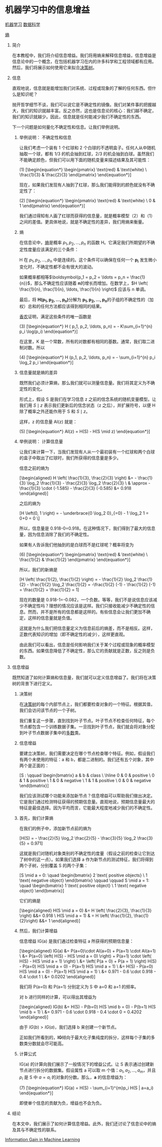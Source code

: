 # 机器学习中的信息增益

[机器学习](https://www.baeldung.com/cs/category/ai/ml) [数据科学](https://www.baeldung.com/cs/category/ai/data-science)

[熵](https://www.baeldung.com/cs/tag/entropy)

1. 简介

    在本教程中，我们将介绍信息增益。我们将用熵来解释信息增益，信息增益是信息论中的一个概念，在包括机器学习在内的许多科学和工程领域都有应用。然后，我们将展示如何使用它来拟合[决策树](https://www.baeldung.com/cs/decision-tree-vs-naive-bayes)。

2. 信息

    直观地说，信息就是能增加我们对系统、过程或现象的了解的任何东西。但什么是知识呢？

    抛开哲学细节不谈，我们可以说它是不确定性的镜像。我们对某件事的把握越大，我们的知识就越丰富。反之亦然，这也是信息论的核心：我们越不确定，我们的知识就越少。因此，信息就是任何能减少我们不确定性的东西。

    下一个问题是如何量化不确定性和信息。让我们举例说明。

    1. 举例说明： 不确定性和信息

        让我们考虑一个装有 1 个红球和 2 个白球的不透明盒子。任何人从中随机抽取一个球，都有 1/3 的机会抽到红球，2/3 的机会抽到白球。虽然我们不能确定颜色，但我们可以用下面的随机变量来描述结果及其可能性：

        (1)
        \[\begin{equation*}  \begin{pmatrix} \text{red} & \text{white} \\ \frac{1}{3} & \frac{2}{3} \end{pmatrix} \end{equation*}\]

        现在，如果我们发现有人抽到了红球，那么我们能得到的颜色就没有不确定性了：

        (2)
        \[\begin{equation*}  \begin{pmatrix} \text{red} & \text{white} \\ 0 & 1 \end{pmatrix} \end{equation*}\]

        我们通过得知有人画了红球而获得的信息量，就是概率模型（2）和（1）之间的差值。更具体地说，就是不确定性的差异，我们用熵来衡量。

    2. 熵

        在信息论中，[熵](https://www.baeldung.com/cs/cs-entropy-definition)是概率 $p_1, p_2, \ldots, p_n$ 的函数 H。它满足我们所期望的不确定性度量应该满足的三个条件：

        H 在 $p_1, p_2, \ldots, p_n$ 中是连续的。这个条件可以确保在任何一个 $\boldsymbol{p_i}$ 发生微小变化时，不确定性都不会有很大的波动。

        如果概率都相等$\boldsymbol{p_1 = p_2 = \ldots = p_n = \frac{1}{n}}$，那么不确定性应该随着 $\boldsymbol{n}$的增长而增加。在数学上，$H \left( \frac{1}{n}, \frac{1}{n}, \ldots, \frac{1}{n} \right)$ 应该与 n 单调。

        最后，将 $\boldsymbol{H(p_1, p_2, \ldots,p_n)}$分解为 $\boldsymbol{p_1, p_2, \ldots,p_n}$的子组的不确定性的（加权）总和的任何方法都应该得到相同的结果。

        [香农](https://people.math.harvard.edu/~ctm/home/text/others/shannon/entropy/entropy.pdf)证明，满足这些条件的唯一函数是

        (3)
        \[\begin{equation*} H ( p_1, p_2, \ldots, p_n) = - K\sum_{i=1}^{n} p_i \log(p_i) \end{equation*}\]

        在这里，K 是一个常数，所有的对数都有相同的基数。通常，我们取二进制对数。所以

        (4)
        \[\begin{equation*} H (p_1, p_2, \ldots, p_n) = - \sum_{i=1}^{n} p_i \log_2 p_i \end{equation*}\]

    3. 信息量就是熵的差异

        既然我们必须计算熵，那么我们就可以测量信息量。我们将其定义为不确定性的变化。

        形式上，假设 S 是我们在学习信息 z 之前的信念系统的随机变量模型。让我们用 $S \mid z$ 表示我们更新后的信念状态（z 之后），并扩展符号，以便 H 除了概率之外还能作用于 S 和 $S \mid z$。

        这样，z 的信息量 AI(z) 就是：

        (5)
        \[\begin{equation*}  AI(z) = H(S) - H(S \mid z) \end{equation*}\]

    4. 举例说明： 计算信息量

        让我们来计算一下，当我们发现有人从一个最初装有一个红球和两个白球的盒子中取出了红球时，我们所获得的信息量是多少。

        信息之前的熵为

        \[\begin{aligned} H \left( \frac{1}{3}, \frac{2}{3} \right) &= - \frac{1}{3} \log_2 \frac{1}{3} - \frac{2}{3} \log_2 \frac{2}{3} \\ & \approx - \frac{1}{3} \cdot (-1.585) - \frac{2}{3} (-0.585) &= 0.918 \end{aligned}\]

        之后的熵为

        \[H \left(0, 1 \right) = - \underbrace{0 \log_2 0}_{=0} - 1 \log_2 1 = 0+0 = 0 \\\]

        所以，信息量是 0.918-0=0.918。在这种情况下，我们得到了最大的信息量，因为信息消除了我们的不确定性。

        如果有人告诉我们他抽到的是白球而不是红球呢？概率将变为

        (6)
        \[\begin{equation*} \begin{pmatrix} \text{red} & \text{white} \\ \frac{1}{2} & \frac{1}{2} \end{pmatrix} \end{equation*}\]

        所以，我们的新熵是

        \[H \left( \frac{1}{2}, \frac{1}{2} \right) = - \frac{1}{2} \log_2 \frac{1}{2} - \frac{1}{2} \log_2 \frac{1}{2} = -\frac{1}{2} (-1) - \frac{1}{2} (-1) = \frac{1}{2} + \frac{1}{2} = 1\]

        现在的数量是 0.918-1=-0.082，一个负数。等等，我们不是说信息应该减少不确定性吗？理想的情况应该是这样。我们只接收能减少不确定性的信息。然而，并不是所有的信息都是这样的。有些信息会让我们更加不确定，这样的信息量就是负值。

        这就是为什么我们把信息量定义为信息前后的熵差，而不是相反。这样，正数代表知识的增加（即不确定性的减少），这样更直观。

        由此我们可以看出，信息是任何影响我们关于某个过程或现象的概率模型的东西。如果信息降低了不确定性，那么它的贡献就是正数，反之则是负数。

3. 信息增益

    既然知道了如何计算熵和信息量，我们就可以定义信息增益了。我们将在决策树的背景下进行定义。

    1. 决策树

        在[决策树](https://www.baeldung.com/cs/machine-learning-intro#classification)的每个内部节点上，我们都要检查对象的一个特征。根据其值，我们会访问该节点的一个子树。

        我们重复这一步骤，直到找到叶子节点。叶子节点不检查任何特征，每个节点都包含一个训练数据子集。一旦找到叶子节点，我们就会将对象分配到叶子节点数据子集中的[多数](https://www.baeldung.com/cs/array-majority-element)类。

    2. 信息增益

        要建立决策树，我们需要决定在哪个节点检查哪个特征。例如，假设我们有两个未使用的特征：a 和 b，都是二进制的。我们还有五个对象，其中两个是正面的：

        \[S : \qquad \begin{bmatrix} a & b & class \\ \hline 0 & 0 & positive \\ 0 & 1 & positive \\ 1 & 0 & negative \\ 1 & 1 & positive \\ 0 & 0 & negative \end{bmatrix}\]

        我们应该测试哪个功能来添加新节点？信息增益可以帮助我们做出决定。它是我们通过检测特征获得的预期信息量。直观地说，预期信息量最大的特征是最佳选择。因为平均而言，它能最大程度地减少我们的不确定性。

    3. 首先，我们计算熵

        在我们的例子中，添加新节点前的熵为

        \[H(S) = - \frac{2}{5} \log_2 \frac{2}{5} - \frac{3}{5} \log_2 \frac{3}{5} = 0.971\]

        这就是我们对随机对象类别的不确定性的度量（假设之前的检查让它到达了树中的这一点）。如果我们选择 a 作为新节点的测试特征，我们将得到两个子树，分别覆盖 S 的两个子集：

        \[S \mid a = 0: \quad \begin{bmatrix} 2 \text{ positive objects} \\ 1 \text{ negative object} \end{bmatrix} \qquad \qquad S \mid a = 1: \quad \begin{bmatrix} 1 \text{ positive object} \\ 1 \text{ negative object} \end{bmatrix}\]

        它们的熵是

        \[\begin{aligned} H(S \mid a = 0) &= H \left( \frac{2}{3}, \frac{1}{3} \right) &&= 0.918 \\ H(S \mid a = 1) & = H \left( \frac{1}{2}, \frac{1}{2}\right) &&= 1 \end{aligned}\]

    4. 然后，我们计算增益

        信息增益 IG(a) 是我们通过检查特征 a 所获得的预期信息量：

        \[\begin{aligned} IG(a) &= P(a=0)\cdot AI(a=0) + P(a=1) \cdot AI(a=1) \\ &= P(a=0) \left( H(S) - H(S \mid a = 0) \right) + P(a=1) \cdot \left( H(S) - H(S \mid a = 1) \right) \\ &= \left( P(a = 0) + P(a = 1) \right) H(S) -  P(a=0) H(S \mid a = 0) - P(a=1) H(S \mid a = 1) \\ &= H(S) -  P(a=0) H(S \mid a = 0) - P(a=1) H(S \mid a = 1) \\ &= 0.971 - 0.6 \cdot 0.918 - 0.4 \cdot 1 \\ &= 0.0202 \end{aligned}\]

        我们将 P(a=0) 和 P(a=1) 分别定义为 S 中 a=0 和 a=1 的频率。

        对 b 进行同样的计算，可以得出其增益为

        \[\begin{aligned} IG(b) &= H(S) -  P(b=0) H(S \mid b = 0) - P(b=1) H(S \mid b = 1) \\ &= 0.971 - 0.6 \cdot 0.918 - 0.4 \cdot 0 = 0.4202 \end{aligned}\]

        由于 $IG(b) > IG(a)$，我们选择 b 来创建一个新节点。

        正如我们所看到的，$\boldsymbol{IG}$倾向于最大化子集纯度的拆分，这样每个子集的多数类分数就会尽可能高。

    5. 计算公式

        IG(a) 的计算向我们展示了一般情况下的增益公式。让 S 表示通过创建新节点进行拆分的数据集。假设属性 a 可以取 m 个值：$a_1, a_2, \ldots,a_m$，并且 $p_i$ 是 S 中 $a=a_i$ 的对象的分数。那么，$\boldsymbol{a}$ 的信息增益为：

        (7)
        \[\begin{equation*} IG(a) = H(S) - \sum_{i=1}^{m}p_i H(S | a=a_i) \end{equation*}\]

        即使单个信息的贡献为负，增益也不会为负。

4. 结论

    在本文中，我们展示了如何计算信息增益。此外，我们还讨论了信息论中的熵及其与不确定性的联系。

[Information Gain in Machine Learning](https://www.baeldung.com/cs/ml-information-gain#id2306625574)

